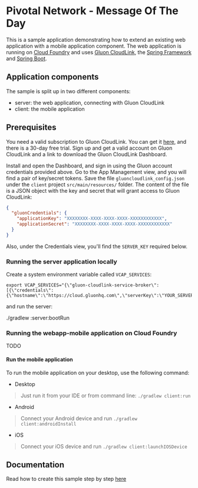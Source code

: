 
Pivotal Network - Message Of The Day
===========

This is a sample application demonstrating how to extend an existing web application with a mobile application
 component. The web application is running on [Cloud Foundry](http://cloudfoundry.org) and uses
 [Gluon CloudLink](http://gluonhq.com/products/cloudlink), the
 [Spring Framework](http://spring.io) and [Spring Boot](http://projects.spring.io/spring-boot/).

## Application components

The sample is split up in two different components:

 * server: the web application, connecting with Gluon CloudLink
 * client: the mobile application

## Prerequisites

You need a valid subscription to Gluon CloudLink. You can get it [here](http://gluonhq.com/products/cloudlink/buy/), and 
there is a 30-day free trial. Sign up and get a valid account on Gluon CloudLink and a link to download the Gluon CloudLink 
Dashboard. 

Install and open the Dashboard, and sign in using the Gluon account credentials provided above. Go to the App Management view, and you will 
find a pair of key/secret tokens. Save the file `gluoncloudlink_config.json` under the `client` project 
`src/main/resources/` folder. The content of the file is a JSON object with the key and secret that will grant access
to Gluon CloudLink:

```json
{
  "gluonCredentials": {
    "applicationKey": "XXXXXXXX-XXXX-XXXX-XXXX-XXXXXXXXXXXX",
    "applicationSecret": "XXXXXXXX-XXXX-XXXX-XXXX-XXXXXXXXXXXX"
  }
}
```

Also, under the Credentials view, you'll find the `SERVER_KEY` required below.

### Running the server application locally

Create a system environment variable called `VCAP_SERVICES`:

```
export VCAP_SERVICES="{\"gluon-cloudlink-service-broker\":
[{\"credentials\":{\"hostname\":\"https://cloud.gluonhq.com\",\"serverKey\":\"YOUR_SERVER_KEY\"}}]}"
```

and run the server:

./gradlew :server:bootRun

### Running the webapp-mobile application on Cloud Foundry

TODO
#### Run the mobile application

To run the mobile application on your desktop, use the following command:

* Desktop
> Just run it from your IDE or from command line: `./gradlew client:run`
* Android
> Connect your Android device and run `./gradlew client:androidInstall`
* iOS
> Connect your iOS device and run `./gradlew client:launchIOSDevice`

Documentation
-------------

Read how to create this sample step by step [here](http://docs.gluonhq.com/samples/pivnetmotd/)

